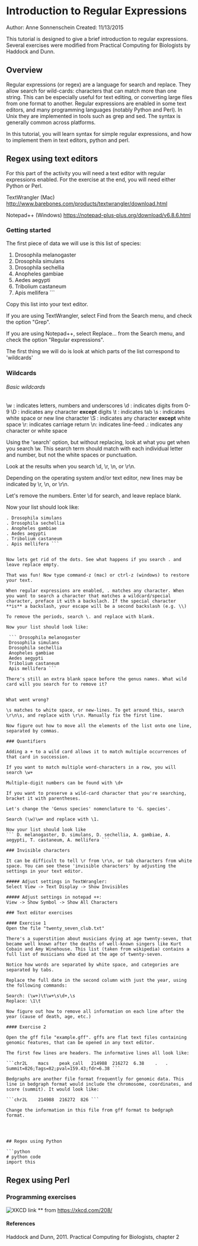 # Introduction to Regular Expressions

Author: Anne Sonnenschein 
Created: 11/13/2015

This tutorial is designed to give a brief introduction to regular expressions. Several exercises were modified from Practical Computing for Biologists by Haddock and Dunn.

## Overview

Regular expressions (or regex) are a language for search and replace. They allow search for wild-cards: characters that can match more than one string. This can be especially useful for text editing, or converting large files from one format to another. Regular expressions are enabled in some text editors, and many programming languages (notably Python and Perl). In Unix they are implemented in tools such as grep and sed. The syntax is generally common across platforms.

In this tutorial, you will learn syntax for simple regular expressions, and how to implement them in text editors, python and perl.


## Regex using text editors
For this part of the activity you will need a text editor with regular expressions enabled. For the exercise at the end, you will need either Python or Perl.

TextWrangler (Mac) 
http://www.barebones.com/products/textwrangler/download.html

Notepad++ (Windows) 
https://notepad-plus-plus.org/download/v6.8.6.html

### Getting started
The first piece of data we will use is this list of species:

1. Drosophila melanogaster
2. Drosophila simulans
3. Drosophila sechellia
4. Anopheles gambiae
5. Aedes aegypti
6. Tribolium castaneum
7. Apis mellifera ``` 

Copy this list into your text editor.

If you are using TextWrangler, select Find from the Search menu, and check the option "Grep".

If you are using Notepad++, select Replace... from the Search menu, and check the option "Regular expressions".

The first thing we will do is look at which parts of the list correspond to 'wildcards' 
### Wildcards
###### Basic wildcards
\w : indicates letters, numbers and underscores
\d : indicates digits from 0-9
\D : indicates any character **except** digits
\t : indicates tab
\s : indicates white space or new line character
\S : indicates any character **except** white space
\r: indicates carriage return
\n: indicates line-feed
.: indicates any character or white space

Using the 'search' option, but without replacing, look at what you get when you search \w. This search term should match with each individual letter and number, but not the white spaces or punctuation.

Look at the results when you search \d, \r, \n, or \r\n.

Depending on the operating system and/or text editor, new lines may be indicated by \r, \n, or \r\n.

Let's remove the numbers. Enter \d for search, and leave replace blank.

Now your list should look like:

``` . Drosophila melanogaster
. Drosophila simulans
. Drosophila sechellia
. Anopheles gambiae
. Aedes aegypti
. Tribolium castaneum
. Apis mellifera ```


Now lets get rid of the dots. See what happens if you search . and leave replace empty.

That was fun! Now type command-z (mac) or ctrl-z (windows) to restore your text.

When regular expressions are enabled, . matches any character. When you want to search a character that matches a wildcard/special character, preface it with a backslach. If the special character **is** a backslash, your escape will be a second backslash (e.g. \\)

To remove the periods, search \. and replace with blank.

Now your list should look like:

 ``` Drosophila melanogaster
 Drosophila simulans
 Drosophila sechellia
 Anopheles gambiae
 Aedes aegypti
 Tribolium castaneum
 Apis mellifera ```

There's still an extra blank space before the genus names. What wild card will you search for to remove it?


What went wrong?

\s matches to white space, or new-lines. To get around this, search \r\n\s, and replace with \r\n. Manually fix the first line.

Now figure out how to move all the elements of the list onto one line, separated by commas.

### Quantifiers

Adding a + to a wild card allows it to match multiple occurrences of that card in succession.

If you want to match multiple word-characters in a row, you will search \w+

Multiple-digit numbers can be found with \d+

If you want to preserve a wild-card character that you're searching, bracket it with parentheses.

Let's change the 'Genus species' nomenclature to 'G. species'.

Search (\w)\w+ and replace with \1.

Now your list should look like
``` D. melanogaster, D. simulans, D. sechellia, A. gambiae, A. aegypti, T. castaneum, A. mellifera ```

### Invisible characters

It can be difficult to tell \r from \r\n, or tab characters from white space. You can see these 'invisible characters' by adjusting the settings in your text editor.

##### Adjust settings in TextWrangler:
Select View -> Text Display -> Show Invisibles

##### Adjust settings in notepad ++:
View -> Show Symbol -> Show All Characters

### Text editor exercises

#### Exercise 1
Open the file "twenty_seven_club.txt"

There's a superstition about musicians dying at age twenty-seven, that became well known after the deaths of well-known singers like Kurt Cobain and Amy Winehouse. This list (taken from wikipedia) contains a full list of musicians who died at the age of twenty-seven.

Notice how words are separated by white space, and categories are separated by tabs. 

Replace the full date in the second column with just the year, using the following commands:

Search: (\w+)\t\w+\s\d+,\s
Replace: \1\t

Now figure out how to remove all information on each line after the year (cause of death, age, etc.)

#### Exercise 2

Open the gff file "example.gff". gffs are flat text files containing genomic features, that can be opened in any text editor. 

The first few lines are headers. The informative lines all look like:

```chr2L	macs	peak_call	214988	216272	6.38	.	.	Summit=826;Tags=82;pval=159.43;fdr=6.38 ```

Bedgraphs are another file format frequently for genomic data. This line in bedgraph format would include the chromosome, coordinates, and score (summit). It would look like:

```chr2L	214988	216272	826 ```

Change the information in this file from gff format to bedgraph format.




## Regex using Python

```python
# python code
import this
``` 

## Regex using Perl

### Programming exercises

![XKCD link](https://imgs.xkcd.com/comics/regular_expressions.png)
** from https://xkcd.com/208/

#### References
Haddock and Dunn, 2011. Practical Computing for Biologists, chapter 2



